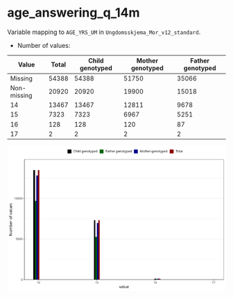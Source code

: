 # age_answering_q_14m
Variable mapping to `AGE_YRS_UM` in `Ungdomsskjema_Mor_v12_standard`.
- Number of values:

| Value | Total | Child genotyped | Mother genotyped | Father genotyped |
| ----- | ----- | --------------- | ---------------- | ---------------- |
| Missing | 54388 | 54388 | 51750 | 35066 |
| Non-missing | 20920 | 20920 | 19900 | 15018 |
| 14 | 13467 | 13467 | 12811 | 9678 |
| 15 | 7323 | 7323 | 6967 | 5251 |
| 16 | 128 | 128 | 120 | 87 |
| 17 | 2 | 2 | 2 | 2 |



![](age_answering_q_14m_n.png)



